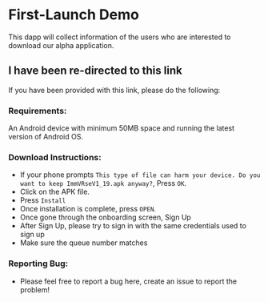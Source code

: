 # First-Launch Demo
This dapp will collect information of the users who are interested to download our alpha application.

## I have been re-directed to this link
If you have been provided with this link, please do the following:

### Requirements:
An Android device with minimum 50MB space and running the latest version of Android OS.

### Download Instructions:
- If your phone prompts `This type of file can harm your device. Do you want to keep ImmVRseV1_19.apk anyway?`, Press `OK`.
- Click on the APK file.
- Press `Install`
- Once installation is complete, press `OPEN`.
- Once gone through the onboarding screen, Sign Up
- After Sign Up, please try to sign in with the same credentials used to sign up
- Make sure the queue number matches

### Reporting Bug:
- Please feel free to report a bug here, create an issue to report the problem!
